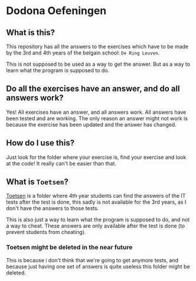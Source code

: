 # Dodona Oefeningen

## What is this?

This repository has all the answers to the exercises which have to be made by the 3rd and 4th years of the belgain school: `De Ring Leuven`.

This is not supposed to be used as a way to get the answer. But as a way to learn what the program is supposed to do.

## Do all the exercises have an answer, and do all answers work?

Yes! All exercises have an answer, and all answers work. All answers have been tested and are working. The only reason an answer might not work is because the exercise has been updated and the answer has changed.

## How do I use this?

Just look for the folder where your exercise is, find your exercise and look at the code! It really can't be easier than that.

## What is `Toetsen`?

[Toetsen](/Toetsen) is a folder where 4th year students can find the answers of the IT tests after the test is done, this sadly is not available for the 3rd years, as I don't have the answers to those tests.

This is also just a way to learn what the program is supposed to do, and not a way to cheat. These answers are only available after the test is done (to prevent students from cheating).

### Toetsen might be deleted in the near future

This is because i don't think that we're going to get anymore tests, and because just having one set of answers is quite useless this folder might be deleted.  
